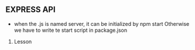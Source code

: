 ## EXPRESS API

- when the .js is named server, it can be initialized by
  npm start
  Otherwise we have to write te start script in package.json

1. Lesson
